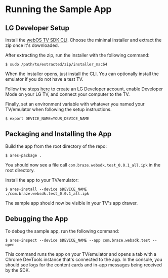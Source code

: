 # Running the Sample App

## LG Developer Setup

Install the [webOS TV SDK CLI](http://webostv.developer.lge.com/sdk/installation/). Choose the minimal installer and extract the zip once it's downloaded.

After extracting the zip, run the installer with the following command:
```shell
$ sudo /path/to/extracted/zip/installer_mac64
```

When the installer opens, just install the CLI. You can optionally install the emulator if you do not have a test TV.

Follow the steps [here](https://webostv.developer.lge.com/develop/app-test) to create an LG Developer account, enable Developer Mode on your LG TV, and connect your computer to the TV.

Finally, set an environment variable with whatever you named your TV/emulator when following the setup instructions.

```shell
$ export DEVICE_NAME=YOUR_DEVICE_NAME
```

## Packaging and Installing the App

Build the app from the root directory of the repo:

```shell
$ ares-package .
```

You should now see a file call `com.braze.websdk.test_0.0.1_all.ipk` in the root directory.

Install the app to your TV/emulator:

```shell
$ ares-install --device $DEVICE_NAME ./com.braze.websdk.test_0.0.1_all.ipk
```

The sample app should now be visible in your TV's app drawer.

## Debugging the App

To debug the sample app, run the following command:

```shell
$ ares-inspect --device $DEVICE_NAME --app com.braze.websdk.test --open
```

This command runs the app on your TV/emulator and opens a tab with a Chrome DevTools instance that's connected to the app. In the console, you should see logs for the content cards and in-app messages being received by the SDK.
